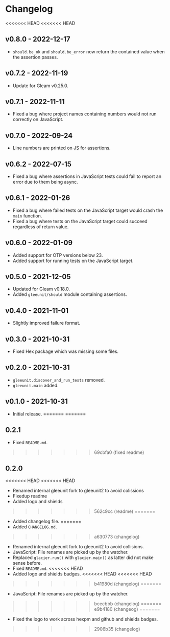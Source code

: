 # Changelog

<<<<<<< HEAD
<<<<<<< HEAD
## v0.8.0 - 2022-12-17

- `should.be_ok` and `should.be_error` now return the contained value when the
  assertion passes.

## v0.7.2 - 2022-11-19

- Update for Gleam v0.25.0.

## v0.7.1 - 2022-11-11

- Fixed a bug where project names containing numbers would not run correctly on
  JavaScript.

## v0.7.0 - 2022-09-24

- Line numbers are printed on JS for assertions.

## v0.6.2 - 2022-07-15

- Fixed a bug where assertions in JavaScript tests could fail to report an
  error due to them being async.

## v0.6.1 - 2022-01-26

- Fixed a bug where failed tests on the JavaScript target would crash the `main`
  function.
- Fixed a bug where tests on the JavaScript target could succeed regardless of
  return value.

## v0.6.0 - 2022-01-09

- Added support for OTP versions below 23.
- Added support for running tests on the JavaScript target.

## v0.5.0 - 2021-12-05

- Updated for Gleam v0.18.0.
- Added `gleeunit/should` module containing assertions.

## v0.4.0 - 2021-11-01

- Slightly improved failure format.

## v0.3.0 - 2021-10-31

- Fixed Hex package which was missing some files.

## v0.2.0 - 2021-10-31

- `gleeunit.discover_and_run_tests` removed.
- `gleeunit.main` added.

## v0.1.0 - 2021-10-31

- Initial release.
=======
=======
## 0.2.1

- Fixed `README.md`.

>>>>>>> 69cbfa0 (fixed readme)
## 0.2.0

<<<<<<< HEAD
<<<<<<< HEAD
- Renamed internal gleeunit fork to gleeunit2 to avoid colissions
- Fixedup readme
- Added logo and shields
>>>>>>> 562c9cc (readme)
=======
- Added changelog file.
=======
- Added `CHANGELOG.md`.
>>>>>>> a630773 (changelog)
- Renamed internal gleeunit fork to gleeunit2 to avoid collisions.
- JavaScript: File renames are picked up by the watcher.
- Replaced `glacier.run()` with `glacier.main()` as latter did not make sense before.
- Fixed `README.md`.
<<<<<<< HEAD
- Added logo and shields badges.
<<<<<<< HEAD
<<<<<<< HEAD
>>>>>>> b41980d (changelog)
=======
- JavaScript: File renames are picked up by the watcher.
>>>>>>> bcecbbb (changelog)
=======
>>>>>>> e9b4180 (changeog)
=======
- Fixed the logo to work across hexpm and github and shields badges.
>>>>>>> 2906b35 (changelog)
